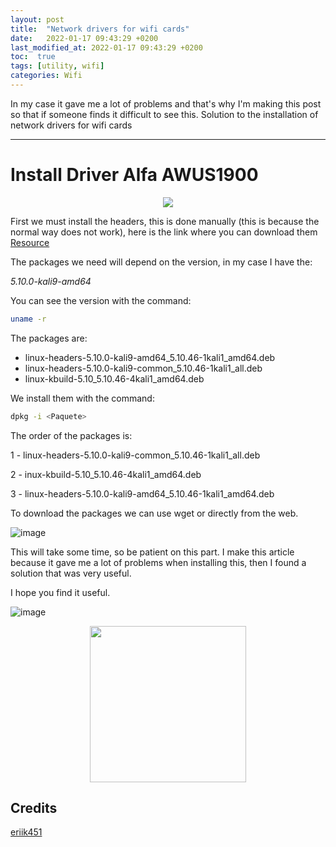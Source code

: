 ```yaml
---
layout: post
title:  "Network drivers for wifi cards"
date:   2022-01-17 09:43:29 +0200
last_modified_at: 2022-01-17 09:43:29 +0200
toc:  true
tags: [utility, wifi]
categories: Wifi
---
```


In my case it gave me a lot of problems and that's why I'm making this post so that if someone finds it difficult to see this. Solution to the installation of network drivers for wifi cards

---


# Install Driver Alfa AWUS1900 
<p align="center">
  
<img src="https://user-images.githubusercontent.com/76759292/149857391-794a7308-a0b8-478d-8995-77273058cd26.png" />
  
</p>

First we must install the headers, this is done manually (this is because the normal way does not work), here is the link where you can download them [Resource](https://http.kali.org/kali/pool/main/l/linux/)

The packages we need will depend on the version, in my case I have the:

*5.10.0-kali9-amd64*

You can see the version with the command:

```bash
uname -r
```

The packages are:

* linux-headers-5.10.0-kali9-amd64_5.10.46-1kali1_amd64.deb
* linux-headers-5.10.0-kali9-common_5.10.46-1kali1_all.deb
* linux-kbuild-5.10_5.10.46-4kali1_amd64.deb

We install them with the command: 

```bash
dpkg -i <Paquete>
```

The order of the packages is:

1 - linux-headers-5.10.0-kali9-common_5.10.46-1kali1_all.deb

2 - inux-kbuild-5.10_5.10.46-4kali1_amd64.deb

3 - linux-headers-5.10.0-kali9-amd64_5.10.46-1kali1_amd64.deb

To download the packages we can use wget or directly from the web.

![image](https://user-images.githubusercontent.com/76759292/149856708-4aa809c3-3fb6-4295-aabc-67a677d27c17.png)

This will take some time, so be patient on this part. I make this article because it gave me a lot of problems when installing this, then I found a solution that was very useful.

I hope you find it useful.

![image](https://user-images.githubusercontent.com/76759292/149857736-8b5dbce6-eac1-4af5-a54f-958447ff2089.png)


<p align="center">
<img src="https://tenor.com/view/how-to-basic-how-to-basic-egg-egg-computer-compaq-gif-22915340.gif" width="250" height="250" />
</p>

## Credits
[eriik451](https://mobile.twitter.com/eriik451)
